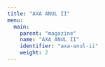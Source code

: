 ```yaml
---
title: "AXA ANUL II"
menu:
  main:
    parent: "magazine"
    name: "AXA ANUL II"
    identifier: "axa-anul-ii"
    weight: 2
---
```

